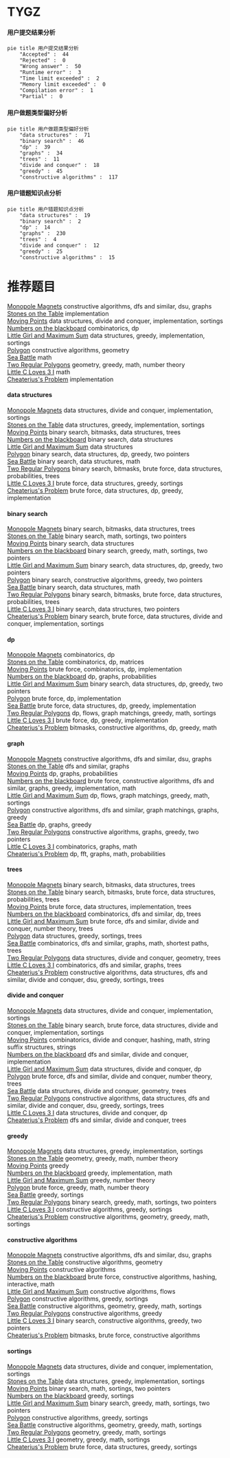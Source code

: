 # TYGZ
<!-- tabs:start -->
#### **用户提交结果分析**

```mermaid
pie title 用户提交结果分析
    "Accepted" :  44
    "Rejected" :  0
    "Wrong answer" :  50
    "Runtime error" :  3
    "Time limit exceeded" :  2
    "Memory limit exceeded" :  0
    "Compilation error" :  1
    "Partial" :  0
```
#### **用户做题类型偏好分析**

```mermaid
pie title 用户做题类型偏好分析
    "data structures" :  71
    "binary search" :  46
    "dp" :  39
    "graphs" :  34
    "trees" :  11
    "divide and conquer" :  18
    "greedy" :  45
    "constructive algorithms" :  117
```
#### **用户错题知识点分析**

```mermaid
pie title 用户错题知识点分析
    "data structures" :  19
    "binary search" :  2
    "dp" :  14
    "graphs" :  230
    "trees" :  4
    "divide and conquer" :  12
    "greedy" :  25
    "constructive algorithms" :  15
```
<!-- tabs:end -->
# 推荐题目
[Monopole Magnets](http://codeforces.com/problemset/problem/1344/B)		constructive algorithms,
                        dfs and similar,
                        dsu,
                        graphs		  
[Stones on the Table](http://codeforces.com/problemset/problem/266/A)		implementation		  
[Moving Points](http://codeforces.com/problemset/problem/1311/F)		data structures,
                        divide and conquer,
                        implementation,
                        sortings		  
[Numbers on the blackboard](http://codeforces.com/problemset/problem/878/E)		combinatorics,
                        dp		  
[Little Girl and Maximum Sum](http://codeforces.com/problemset/problem/276/C)		data structures,
                        greedy,
                        implementation,
                        sortings		  
[Polygon](http://codeforces.com/problemset/problem/306/D)		constructive algorithms,
                        geometry		  
[Sea Battle](https://codeforces.com/contest/737/problem/B)		math		  
[Two Regular Polygons](http://codeforces.com/problemset/problem/1312/A)		geometry,
                        greedy,
                        math,
                        number theory		  
[Little C Loves 3 I](http://codeforces.com/problemset/problem/1047/A)		math		  
[Cheaterius's Problem](http://codeforces.com/problemset/problem/51/A)		implementation		  
<!-- tabs:start -->
#### **data structures**
[Monopole Magnets](http://codeforces.com/problemset/problem/1311/F)		data structures,
                        divide and conquer,
                        implementation,
                        sortings		  
[Stones on the Table](http://codeforces.com/problemset/problem/276/C)		data structures,
                        greedy,
                        implementation,
                        sortings		  
[Moving Points](http://codeforces.com/problemset/problem/706/D)		binary search,
                        bitmasks,
                        data structures,
                        trees		  
[Numbers on the blackboard](http://codeforces.com/problemset/problem/845/E)		binary search,
                        data structures		  
[Little Girl and Maximum Sum](http://codeforces.com/problemset/problem/961/E)		data structures		  
[Polygon](http://codeforces.com/problemset/problem/1492/C)		binary search,
                        data structures,
                        dp,
                        greedy,
                        two pointers		  
[Sea Battle](http://codeforces.com/problemset/problem/1490/G)		binary search,
                        data structures,
                        math		  
[Two Regular Polygons](http://codeforces.com/problemset/problem/1479/D)		binary search,
                        bitmasks,
                        brute force,
                        data structures,
                        probabilities,
                        trees		  
[Little C Loves 3 I](http://codeforces.com/problemset/problem/1497/A)		brute force,
                        data structures,
                        greedy,
                        sortings		  
[Cheaterius's Problem](http://codeforces.com/problemset/problem/1491/C)		brute force,
                        data structures,
                        dp,
                        greedy,
                        implementation		  
#### **binary search**
[Monopole Magnets](http://codeforces.com/problemset/problem/706/D)		binary search,
                        bitmasks,
                        data structures,
                        trees		  
[Stones on the Table](http://codeforces.com/problemset/problem/484/B)		binary search,
                        math,
                        sortings,
                        two pointers		  
[Moving Points](http://codeforces.com/problemset/problem/845/E)		binary search,
                        data structures		  
[Numbers on the blackboard](https://codeforces.com/contest/1337/problem/D)		binary search,
                        greedy,
                        math,
                        sortings,
                        two pointers		  
[Little Girl and Maximum Sum](http://codeforces.com/problemset/problem/1492/C)		binary search,
                        data structures,
                        dp,
                        greedy,
                        two pointers		  
[Polygon](http://codeforces.com/problemset/problem/1463/D)		binary search,
                        constructive algorithms,
                        greedy,
                        two pointers		  
[Sea Battle](http://codeforces.com/problemset/problem/1490/G)		binary search,
                        data structures,
                        math		  
[Two Regular Polygons](http://codeforces.com/problemset/problem/1479/D)		binary search,
                        bitmasks,
                        brute force,
                        data structures,
                        probabilities,
                        trees		  
[Little C Loves 3 I](http://codeforces.com/problemset/problem/1436/E)		binary search,
                        data structures,
                        two pointers		  
[Cheaterius's Problem](http://codeforces.com/problemset/problem/1461/D)		binary search,
                        brute force,
                        data structures,
                        divide and conquer,
                        implementation,
                        sortings		  
#### **dp**
[Monopole Magnets](http://codeforces.com/problemset/problem/878/E)		combinatorics,
                        dp		  
[Stones on the Table](https://codeforces.com/contest/918/problem/E)		combinatorics,
                        dp,
                        matrices		  
[Moving Points](http://codeforces.com/problemset/problem/1181/C)		brute force,
                        combinatorics,
                        dp,
                        implementation		  
[Numbers on the blackboard](https://codeforces.com/contest/1314/problem/D)		dp,
                        graphs,
                        probabilities		  
[Little Girl and Maximum Sum](http://codeforces.com/problemset/problem/1492/C)		binary search,
                        data structures,
                        dp,
                        greedy,
                        two pointers		  
[Polygon](https://codeforces.com/contest/1457/problem/C)		brute force,
                        dp,
                        implementation		  
[Sea Battle](http://codeforces.com/problemset/problem/1491/C)		brute force,
                        data structures,
                        dp,
                        greedy,
                        implementation		  
[Two Regular Polygons](http://codeforces.com/problemset/problem/1437/C)		dp,
                        flows,
                        graph matchings,
                        greedy,
                        math,
                        sortings		  
[Little C Loves 3 I](http://codeforces.com/problemset/problem/1499/B)		brute force,
                        dp,
                        greedy,
                        implementation		  
[Cheaterius's Problem](http://codeforces.com/problemset/problem/1491/D)		bitmasks,
                        constructive algorithms,
                        dp,
                        greedy,
                        math		  
#### **graph**
[Monopole Magnets](http://codeforces.com/problemset/problem/1344/B)		constructive algorithms,
                        dfs and similar,
                        dsu,
                        graphs		  
[Stones on the Table](http://codeforces.com/problemset/problem/813/C)		dfs and similar,
                        graphs		  
[Moving Points](https://codeforces.com/contest/1314/problem/D)		dp,
                        graphs,
                        probabilities		  
[Numbers on the blackboard](http://codeforces.com/problemset/problem/1487/C)		brute force,
                        constructive algorithms,
                        dfs and similar,
                        graphs,
                        greedy,
                        implementation,
                        math		  
[Little Girl and Maximum Sum](http://codeforces.com/problemset/problem/1437/C)		dp,
                        flows,
                        graph matchings,
                        greedy,
                        math,
                        sortings		  
[Polygon](http://codeforces.com/problemset/problem/1470/D)		constructive algorithms,
                        dfs and similar,
                        graph matchings,
                        graphs,
                        greedy		  
[Sea Battle](http://codeforces.com/problemset/problem/1476/C)		dp,
                        graphs,
                        greedy		  
[Two Regular Polygons](http://codeforces.com/problemset/problem/1304/D)		constructive algorithms,
                        graphs,
                        greedy,
                        two pointers		  
[Little C Loves 3 I](http://codeforces.com/problemset/problem/1475/C)		combinatorics,
                        graphs,
                        math		  
[Cheaterius's Problem](http://codeforces.com/problemset/problem/553/E)		dp,
                        fft,
                        graphs,
                        math,
                        probabilities		  
#### **trees**
[Monopole Magnets](http://codeforces.com/problemset/problem/706/D)		binary search,
                        bitmasks,
                        data structures,
                        trees		  
[Stones on the Table](http://codeforces.com/problemset/problem/1479/D)		binary search,
                        bitmasks,
                        brute force,
                        data structures,
                        probabilities,
                        trees		  
[Moving Points](http://codeforces.com/problemset/problem/1511/C)		brute force,
                        data structures,
                        implementation,
                        trees		  
[Numbers on the blackboard](http://codeforces.com/problemset/problem/1499/F)		combinatorics,
                        dfs and similar,
                        dp,
                        trees		  
[Little Girl and Maximum Sum](http://codeforces.com/problemset/problem/1491/E)		brute force,
                        dfs and similar,
                        divide and conquer,
                        number theory,
                        trees		  
[Polygon](http://codeforces.com/problemset/problem/1466/D)		data structures,
                        greedy,
                        sortings,
                        trees		  
[Sea Battle](http://codeforces.com/problemset/problem/1495/D)		combinatorics,
                        dfs and similar,
                        graphs,
                        math,
                        shortest paths,
                        trees		  
[Two Regular Polygons](http://codeforces.com/problemset/problem/1303/G)		data structures,
                        divide and conquer,
                        geometry,
                        trees		  
[Little C Loves 3 I](http://codeforces.com/problemset/problem/1454/E)		combinatorics,
                        dfs and similar,
                        graphs,
                        trees		  
[Cheaterius's Problem](http://codeforces.com/problemset/problem/1494/D)		constructive algorithms,
                        data structures,
                        dfs and similar,
                        divide and conquer,
                        dsu,
                        greedy,
                        sortings,
                        trees		  
#### **divide and conquer**
[Monopole Magnets](http://codeforces.com/problemset/problem/1311/F)		data structures,
                        divide and conquer,
                        implementation,
                        sortings		  
[Stones on the Table](http://codeforces.com/problemset/problem/1461/D)		binary search,
                        brute force,
                        data structures,
                        divide and conquer,
                        implementation,
                        sortings		  
[Moving Points](http://codeforces.com/problemset/problem/1466/G)		combinatorics,
                        divide and conquer,
                        hashing,
                        math,
                        string suffix structures,
                        strings		  
[Numbers on the blackboard](http://codeforces.com/problemset/problem/1490/D)		dfs and similar,
                        divide and conquer,
                        implementation		  
[Little Girl and Maximum Sum](https://codeforces.com/contest/1483/problem/C)		data structures,
                        divide and conquer,
                        dp		  
[Polygon](http://codeforces.com/problemset/problem/1491/E)		brute force,
                        dfs and similar,
                        divide and conquer,
                        number theory,
                        trees		  
[Sea Battle](http://codeforces.com/problemset/problem/1303/G)		data structures,
                        divide and conquer,
                        geometry,
                        trees		  
[Two Regular Polygons](http://codeforces.com/problemset/problem/1494/D)		constructive algorithms,
                        data structures,
                        dfs and similar,
                        divide and conquer,
                        dsu,
                        greedy,
                        sortings,
                        trees		  
[Little C Loves 3 I](http://codeforces.com/problemset/problem/1482/E)		data structures,
                        divide and conquer,
                        dp		  
[Cheaterius's Problem](http://codeforces.com/problemset/problem/566/C)		dfs and similar,
                        divide and conquer,
                        trees		  
#### **greedy**
[Monopole Magnets](http://codeforces.com/problemset/problem/276/C)		data structures,
                        greedy,
                        implementation,
                        sortings		  
[Stones on the Table](http://codeforces.com/problemset/problem/1312/A)		geometry,
                        greedy,
                        math,
                        number theory		  
[Moving Points](http://codeforces.com/problemset/problem/1093/C)		greedy		  
[Numbers on the blackboard](http://codeforces.com/problemset/problem/1294/E)		greedy,
                        implementation,
                        math		  
[Little Girl and Maximum Sum](http://codeforces.com/problemset/problem/1113/B)		greedy,
                        number theory		  
[Polygon](http://codeforces.com/problemset/problem/1108/B)		brute force,
                        greedy,
                        math,
                        number theory		  
[Sea Battle](http://codeforces.com/problemset/problem/1110/B)		greedy,
                        sortings		  
[Two Regular Polygons](https://codeforces.com/contest/1337/problem/D)		binary search,
                        greedy,
                        math,
                        sortings,
                        two pointers		  
[Little C Loves 3 I](http://codeforces.com/problemset/problem/1114/B)		constructive algorithms,
                        greedy,
                        sortings		  
[Cheaterius's Problem](http://codeforces.com/problemset/problem/1477/C)		constructive algorithms,
                        geometry,
                        greedy,
                        math,
                        sortings		  
#### **constructive algorithms**
[Monopole Magnets](http://codeforces.com/problemset/problem/1344/B)		constructive algorithms,
                        dfs and similar,
                        dsu,
                        graphs		  
[Stones on the Table](http://codeforces.com/problemset/problem/306/D)		constructive algorithms,
                        geometry		  
[Moving Points](http://codeforces.com/problemset/problem/814/B)		constructive algorithms		  
[Numbers on the blackboard](http://codeforces.com/problemset/problem/1286/C2)		brute force,
                        constructive algorithms,
                        hashing,
                        interactive,
                        math		  
[Little Girl and Maximum Sum](http://codeforces.com/problemset/problem/1288/F)		constructive algorithms,
                        flows		  
[Polygon](http://codeforces.com/problemset/problem/1114/B)		constructive algorithms,
                        greedy,
                        sortings		  
[Sea Battle](http://codeforces.com/problemset/problem/1477/C)		constructive algorithms,
                        geometry,
                        greedy,
                        math,
                        sortings		  
[Two Regular Polygons](http://codeforces.com/problemset/problem/1493/A)		constructive algorithms,
                        greedy		  
[Little C Loves 3 I](http://codeforces.com/problemset/problem/1463/D)		binary search,
                        constructive algorithms,
                        greedy,
                        two pointers		  
[Cheaterius's Problem](https://codeforces.com/contest/1456/problem/B)		bitmasks,
                        brute force,
                        constructive algorithms		  
#### **sortings**
[Monopole Magnets](http://codeforces.com/problemset/problem/1311/F)		data structures,
                        divide and conquer,
                        implementation,
                        sortings		  
[Stones on the Table](http://codeforces.com/problemset/problem/276/C)		data structures,
                        greedy,
                        implementation,
                        sortings		  
[Moving Points](http://codeforces.com/problemset/problem/484/B)		binary search,
                        math,
                        sortings,
                        two pointers		  
[Numbers on the blackboard](http://codeforces.com/problemset/problem/1110/B)		greedy,
                        sortings		  
[Little Girl and Maximum Sum](https://codeforces.com/contest/1337/problem/D)		binary search,
                        greedy,
                        math,
                        sortings,
                        two pointers		  
[Polygon](http://codeforces.com/problemset/problem/1114/B)		constructive algorithms,
                        greedy,
                        sortings		  
[Sea Battle](http://codeforces.com/problemset/problem/1477/C)		constructive algorithms,
                        geometry,
                        greedy,
                        math,
                        sortings		  
[Two Regular Polygons](https://codeforces.com/contest/1496/problem/C)		geometry,
                        greedy,
                        math,
                        sortings		  
[Little C Loves 3 I](http://codeforces.com/problemset/problem/1495/A)		geometry,
                        greedy,
                        math,
                        sortings		  
[Cheaterius's Problem](http://codeforces.com/problemset/problem/1497/A)		brute force,
                        data structures,
                        greedy,
                        sortings		  
<!-- tabs:end -->

